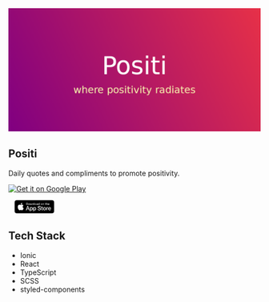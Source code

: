 <a href="https://play.google.com/store/apps/details?id=io.ionic.positi" target="_blank">
  <img src="./feature_graphic.png" alt="feature graphic">
</a>

## Positi 

Daily quotes and compliments to promote positivity.

  <a href="https://play.google.com/store/apps/details?id=io.ionic.positi&pcampaignid=pcampaignidMKT-Other-global-all-co-prtnr-py-PartBadge-Mar2515-1"><img alt="Get it on Google Play" src="https://play.google.com/intl/en_us/badges/static/images/badges/en_badge_web_generic.png" width="20%" /></a>
  
  <span>&nbsp;&nbsp;&nbsp;</span><a href="https://apps.apple.com/au/app/positi/id1536237257"><img alt="Get it on App Store" src="app_store_badge.svg" width="16%" /></a>

## Tech Stack

  * Ionic
  * React
  * TypeScript
  * SCSS
  * styled-components
